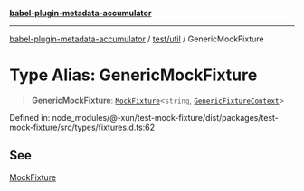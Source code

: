 [**babel-plugin-metadata-accumulator**](../../../README.md)

***

[babel-plugin-metadata-accumulator](../../../README.md) / [test/util](../README.md) / GenericMockFixture

# Type Alias: GenericMockFixture

> **GenericMockFixture**: [`MockFixture`](MockFixture.md)\<`string`, [`GenericFixtureContext`](GenericFixtureContext.md)\>

Defined in: node\_modules/@-xun/test-mock-fixture/dist/packages/test-mock-fixture/src/types/fixtures.d.ts:62

## See

[MockFixture](MockFixture.md)
